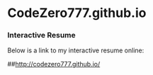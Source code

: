 # CodeZero777.github.io
### Interactive Resume

Below is a link to my interactive resume online:

##http://codezero777.github.io/

